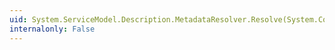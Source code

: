 ```yaml
---
uid: System.ServiceModel.Description.MetadataResolver.Resolve(System.Collections.Generic.IEnumerable{System.ServiceModel.Description.ContractDescription},System.ServiceModel.EndpointAddress,System.ServiceModel.Description.MetadataExchangeClient)
internalonly: False
---
```

